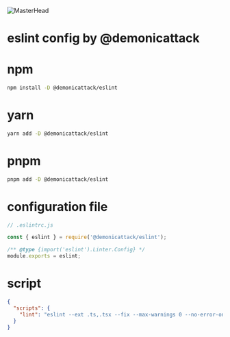 ![MasterHead](https://cdn.icon-icons.com/icons2/2699/PNG/512/eslint_logo_icon_170171.png)

<h1 align="start">eslint config by @demonicattack</h1>

# npm

```sh
npm install -D @demonicattack/eslint
```

# yarn

```sh
yarn add -D @demonicattack/eslint
```

# pnpm

```sh
pnpm add -D @demonicattack/eslint
```

# configuration file

```js
// .eslintrc.js

const { eslint } = require('@demonicattack/eslint');

/** @type {import('eslint').Linter.Config} */
module.exports = eslint;
```

# script

```json
{
  "scripts": {
    "lint": "eslint --ext .ts,.tsx --fix --max-warnings 0 --no-error-on-unmatched-pattern ."
  }
}
```
